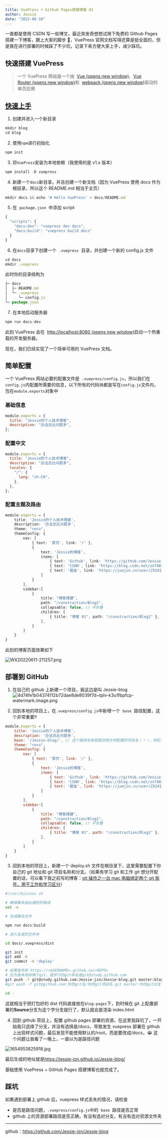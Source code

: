 ```yaml
---
title: VuePress + Github Pages搭建博客 01
author: Jessie
date: "2022-06-10"
---
```


一直都是使用 CSDN 写一些博文，最近突发奇想想试用下免费的 Github Pages 搭建一下博客，跟上大家的脚步 👣，VuePress 官网文档写得还算是挺全面的，但是我在进行部署的时候踩了不少坑，记录下来方便大家上手，减少踩坑。

## 快速搭建 VuePress

> 一个 VuePress 网站是一个由  [Vue (opens new window)](http://vuejs.org/)、[Vue Router (opens new window)](https://github.com/vuejs/vue-router)和  [webpack (opens new window)](http://webpack.js.org/)驱动的单页应用

## [快速上手](https://v1.vuepress.vuejs.org/zh/guide/getting-started.html)

1. 创建并进入一个新目录

```js
mkdir blog
cd blog
```

2. 使用`npm`进行初始化

```js
npm init
```

3. 将`VuePress`安装为本地依赖（我使用的是 v1.x 版本）

```js
npm install -D vuepress
```

4. 新建一个`docs`新目录，并且创建一个新文档（因为 VuePress 使用 docs 作为根目录，所以这个 README.md 相当于主页）

```js
mkdir docs && echo '# Hello VuePress' > docs/README.md
```

5. 在  `package.json`  中添加 script

```js
{
  "scripts": {
    "docs:dev": "vuepress dev docs",
    "docs:build": "vuepress build docs"
  }
}
```

6. 在`docs`目录下创建一个  `.vuepress`  目录，并创建一个新的 config.js 文件

```js
cd docs
mkdir .vuepress
```

此时你的目录结构为

```js
├─ docs
│  ├─ README.md
│  └─ .vuepress
│     └─ config.js
└─ package.json
```

7. 在本地启动服务器

```js
npm run docs:dev
```

此刻 VuePress 会在  [http://localhost:8080 (opens new window)](http://localhost:8080/)启动一个热重载的开发服务器。

现在，我们已经实现了一个简单可用的 VuePress 文档。

## 简单配置

一个 VuePress 网站必要的配置文件是  `.vuepress/config.js`，所以我们在`config.js`内配置所需要的信息，以下所有的代码块都是写在`config.js`文件内，包在`module.exports`对象中

### 基础信息

```js
module.exports = {
  title: "Jessie的个人技术博客",
  description: "办法总比问题多",
};
```

### 配置中文

```js
module.exports = {
  title: "Jessie的个人技术博客",
  description: "办法总比问题多",
  locales: {
    "/": {
      lang: "zh-CN",
    },
  },
};
```

### 配置主题及路由

```ts
module.exports = {
    title: 'Jessie的个人技术博客',
    description: '办法总比问题多',
    theme: "reco",
    themeConfig: {
        nav: [
            { text: '首页', link: '/' },
            {
                text: 'Jessie的博客',
                items: [
                    { text: 'Github', link: 'https://github.com/Jessie-jzn' },
                    { text: 'CSDN', link: 'https://blog.csdn.net/zn740395858?spm=1010.2135.3001.5343' }
                    { text: '掘金', link: 'https://juejin.cn/user/2524134425764375' }
                ]
            }
        ],
        sidebar:[
            {
                title: "博客搭建",
                path: "/construction/Blog1",
                collapsable: false, // 不折叠
                children: [
                    { title: "博客 01", path: "/construction/Blog1" },
                ],
            }
        ]
    }
}

```

此刻的博客页面效果如下

![WX20220611-211257.png](https://p1-juejin.byteimg.com/tos-cn-i-k3u1fbpfcp/66f2d3e7645d4ee69ba875a3deb28f60~tplv-k3u1fbpfcp-watermark.image?)

## 部署到 GitHub

1. 在自己的 github 上新建一个项目，我这边是叫 Jessie-blog
   ![4d74fe1b04374112b72dae8de8039f7d~tplv-k3u1fbpfcp-watermark.image.png](https://p1-juejin.byteimg.com/tos-cn-i-k3u1fbpfcp/444ec42abd9249b6b0fc610d1c0ba010~tplv-k3u1fbpfcp-watermark.image?)

2. 回到本地的项目上，在`.vuepress/config.js`中新增一个  `base`  路径配置，这个非常重要‼️

```js
module.exports = {
    title: 'Jessie的个人技术博客',
    description: '办法总比问题多',
    base: '/Jessie-blog/', // 这个路径名称就是你刚才所配置的项目名！！！，斜杠不能漏！！！⚠️
    theme: "reco",
    themeConfig: {
        nav: [
            { text: '首页', link: '/' },
            {
                text: 'Jessie的博客',
                items: [
                    { text: 'Github', link: 'https://github.com/Jessie-jzn' },
                    { text: 'CSDN', link: 'https://blog.csdn.net/zn740395858?spm=1010.2135.3001.5343' }
                    { text: '掘金', link: 'https://juejin.cn/user/2524134425764375' }
                ]
            }
        ],
        sidebar:[
            {
                title: "博客搭建",
                path: "/construction/Blog1",
                collapsable: false, // 不折叠
                children: [
                    { title: "博客 01", path: "/construction/Blog1" },
                ],
            }
        ]
    }
}


```

3. 回到本地的项目上，新建一个 deploy.sh 文件在根目录下，这里需要配置下你自己的 git 地址和 git 项目名称和分支。（如果有学习 git 和工作 git 想分开配置的话，可以看下我之前写的博客：[git 操作之一台 mac 电脑绑定两个 git 账号，用于工作和学习区分](https://blog.csdn.net/zn740395858/article/details/121252620?spm=1001.2014.3001.5501)）

```sh
#!/usr/bin/env sh

# 确保脚本抛出遇到的错误
set -e

# 生成静态文件

npm run docs:build

# 进入生成的文件夹

cd docs/.vuepress/dist

git init
git add -A
git commit -m 'deploy'

# 如果发布到 https://<USERNAME>.github.io/<REPO>
# 应为我本地有两个git，我学习的git命名是git@study.github.com
git push -f git@study.github.com:Jessie-jzn/Jessie-blog.git master:blog-pages
#git push -f git@github.com:你的git名/你的git项目名.git master:你的git分支

cd -
```

这就相当于把打包好的 dist 代码直接放在`blog-pages`下，到时候在 git 上配置部署的**Source**分支为这个字分支就行了，默认就会是渲染 index.html

4. 回到 github 项目上，配置 github pages 部署的资源，在这里我踩坑了，一开始我只选择了分支，并没有选择是/docs，导致发生 vuepress 部署在 github 上出现样式问题，最后发现不能使用默认的/root，而是要改成/docs，😭 这个问题让我看了一晚上，一直以为是路径问题

![1654953825918.jpg](https://p1-juejin.byteimg.com/tos-cn-i-k3u1fbpfcp/7d0a8e1c4c824af9bc40e166798956e0~tplv-k3u1fbpfcp-watermark.image?)

最后生成的地址就是<https://jessie-jzn.github.io/Jessie-blog/>

基础使用 VuePress + GitHub Pages 搭建博客也就完成了。

## 踩坑

如果遇到部署上 github 后，vuepress 样式丢失的情况，请检查

- 是否是路径问题，`.vuepress/config.js`中的  `base`  路径是否正常
- github 上的资源部署路径是否正确，有没有选对分支，有没有选对资源文件夹

---

github：<https://github.com/Jessie-jzn/Jessie-blog>
